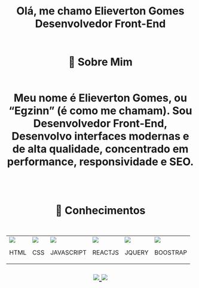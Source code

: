 <h1 align="center">
Olá, me chamo Elieverton Gomes<br>Desenvolvedor Front-End
<br/><br/><br/>
🚀 Sobre Mim
<br/><br/>
<p>Meu nome é Elieverton Gomes, ou “Egzinn” (é como me chamam). Sou Desenvolvedor Front-End, Desenvolvo interfaces modernas e de alta qualidade, concentrado em performance, responsividade e SEO.</p>
<br><br>
🚀 Conhecimentos
<br/><br/>
<table align="center">
<tr>
<td><img src="https://elievertongomes.site/images/html5-1.png"/><p>HTML</p></td>
<td><img src="https://elievertongomes.site/images/css3-1.png"/><p>CSS</p></td>
<td><img src="https://elievertongomes.site/images/js5-1.png"/><p>JAVASCRIPT</p></td>
<td><img src="https://elievertongomes.site/images/react-1.png"/><p>REACTJS</p></td>
<td><img src="https://elievertongomes.site/images/jquery-1.png"/><p>JQUERY</p></td>
<td><img src="https://elievertongomes.site/images/boostrap-1.png"/><p>BOOSTRAP</p></td>
</tr>
 </table>
<a href="https://www.linkedin.com/in/elieverton-gomes-320b2223a/">
<img   src="https://camo.githubusercontent.com/c00f87aeebbec37f3ee0857cc4c20b21fefde8a96caf4744383ebfe44a47fe3f/68747470733a2f2f696d672e736869656c64732e696f2f62616467652f2d4c696e6b6564496e2d2532333030373742353f7374796c653d666f722d7468652d6261646765266c6f676f3d6c696e6b6564696e266c6f676f436f6c6f723d7768697465"/>
</a>
<a href="mailto:elievertongomesff@gmail.com">
<img   src="https://camo.githubusercontent.com/927d6b3961fa048ff7303daf291cb5869dfa25018997cf8c1373c2f6a85b1458/68747470733a2f2f696d672e736869656c64732e696f2f62616467652f2d476d61696c2d2532333333333f7374796c653d666f722d7468652d6261646765266c6f676f3d676d61696c266c6f676f436f6c6f723d7768697465"/>
</a>
</h1>
 
